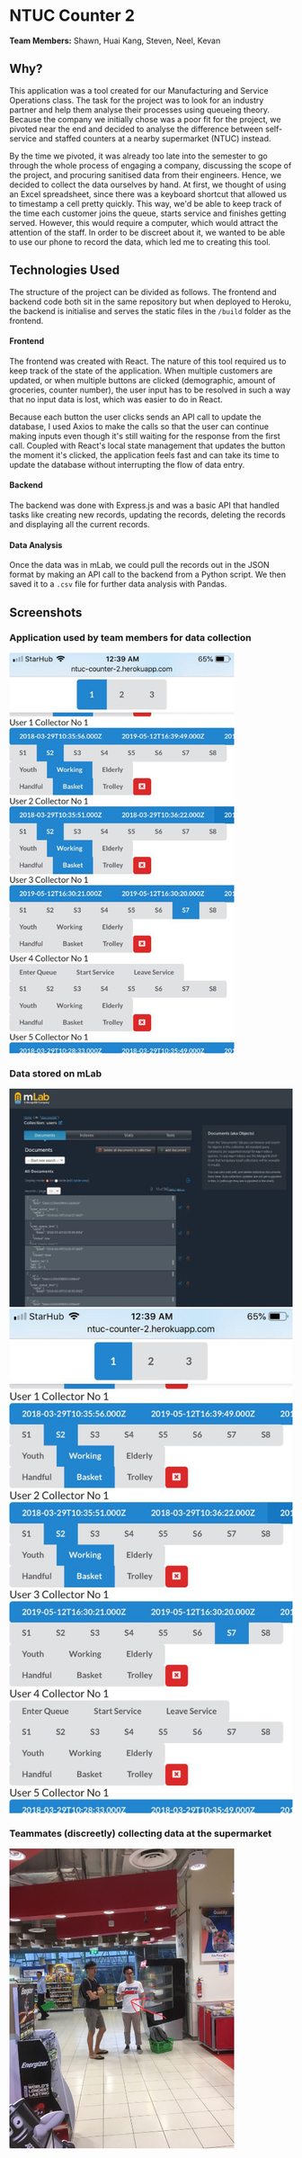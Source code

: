 # NTUC Counter 2

**Team Members:** Shawn, Huai Kang, Steven, Neel, Kevan


## Why?
This application was a tool created for our Manufacturing and Service Operations class. The task for the project was to look for an industry partner and help them analyse their processes using queueing theory. Because the company we initially chose was a poor fit for the project, we pivoted near the end and decided to analyse the difference between self-service and staffed counters at a nearby supermarket (NTUC) instead. 

By the time we pivoted, it was already too late into the semester to go through the whole process of engaging a company, discussing the scope of the project, and procuring sanitised data from their engineers. Hence, we decided to collect the data ourselves by hand. At first, we thought of using an Excel spreadsheet, since there was a keyboard shortcut that allowed us to timestamp a cell pretty quickly. This way, we'd be able to keep track of the time each customer joins the queue, starts service and finishes getting served. However, this would require a computer, which would attract the attention of the staff. In order to be discreet about it, we wanted to be able to use our phone to record the data, which led me to creating this tool. 

## Technologies Used

The structure of the project can be divided as follows. The frontend and backend code both sit in the same repository but when deployed to Heroku, the backend is initialise and serves the static files in the `/build` folder as the frontend.

#### Frontend
The frontend was created with React. The nature of this tool required us to keep track of the state of the application. When multiple customers are updated, or when multiple buttons are clicked (demographic, amount of groceries, counter number), the user input has to be resolved in such a way that no input data is lost, which was easier to do in React. 

Because each button the user clicks sends an API call to update the database, I used Axios to make the calls so that the user can continue making inputs even though it's still waiting for the response from the first call. Coupled with React's local state management that updates the button the moment it's clicked, the application feels fast and can take its time to update the database without interrupting the flow of data entry. 

#### Backend
The backend was done with Express.js and was a basic API that handled tasks like creating new records, updating the records, deleting the records and displaying all the current records.

#### Data Analysis
Once the data was in mLab, we could pull the records out in the JSON format by making an API call to the backend from a Python script. We then saved it to a `.csv` file for further data analysis with Pandas. 

## Screenshots

### Application used by team members for data collection
<img src='screenshots/ss1.jpg' width="400" alt="App screenshot"/>


### Data stored on mLab
![Database on mLab](screenshots/ss2.jpg)
<img src='screenshots/ss1.jpg' width="700" alt="mLab Database"/>


### Teammates (discreetly) collecting data at the supermarket
<img src='screenshots/ss3.jpg' width="400" alt="Teammates at supermarket"/>